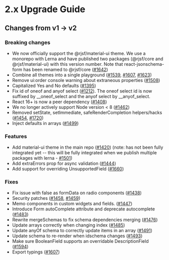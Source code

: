 # 2.x Upgrade Guide

## Changes from v1 -> v2

### Breaking changes

- We now officially support the @rjsf/material-ui theme. We use a monorepo with Lerna and have published two packages (@rjsf/core and @rjsf/material-ui) with this version number. Note that react-jsonschema-form has been renamed to @rjsf/core ([#1642](https://github.com/rjsf-team/react-jsonschema-form/pull/1642))
- Combine all themes into a single playground ([#1539](https://github.com/rjsf-team/react-jsonschema-form/pull/1539), [#1607](https://github.com/rjsf-team/react-jsonschema-form/pull/1607), [#1623](https://github.com/rjsf-team/react-jsonschema-form/pull/1623))
- Remove ui:order console warning about extraneous properties ([#1508](https://github.com/rjsf-team/react-jsonschema-form/pull/1508))
- Capitalized Yes and No defaults ([#1395](https://github.com/rjsf-team/react-jsonschema-form/pull/1395))
- Fix id of oneof and anyof select ([#1212](https://github.com/rjsf-team/react-jsonschema-form/pull/1212)). The oneof select id is now suffixed by \_\_oneof_select and the anyof select by \_\_anyof_select.
- React 16+ is now a peer dependency ([#1408](https://github.com/rjsf-team/react-jsonschema-form/pull/1408))
- We no longer actively support Node version < 8 ([#1462](https://github.com/rjsf-team/react-jsonschema-form/pull/1462))
- Removed setState, setImmediate, safeRenderCompletion helpers/hacks ([#1454](https://github.com/rjsf-team/react-jsonschema-form/pull/1454), [#1720](https://github.com/rjsf-team/react-jsonschema-form/pull/1720))
- Inject defaults in arrays ([#1499](https://github.com/rjsf-team/react-jsonschema-form/pull/1499))

### Features

- Add material-ui theme in the main repo ([#1420](https://github.com/rjsf-team/react-jsonschema-form/pull/1420)) (note: has not been fully integrated yet -- this will be fully integrated when we publish multiple packages with lerna - [#1501](https://github.com/rjsf-team/react-jsonschema-form/pull/1501))
- Add extraErrors prop for async validation ([#1444](https://github.com/rjsf-team/react-jsonschema-form/pull/1444))
- Add support for overriding UnsupportedField ([#1660](https://github.com/rjsf-team/react-jsonschema-form/pull/1660))

### Fixes

- Fix issue with false as formData on radio components ([#1438](https://github.com/rjsf-team/react-jsonschema-form/pull/1438))
- Security patches ([#1458](https://github.com/rjsf-team/react-jsonschema-form/pull/1458), [#1459](https://github.com/rjsf-team/react-jsonschema-form/pull/1459))
- Memo components in custom widgets and fields. ([#1447](https://github.com/rjsf-team/react-jsonschema-form/pull/1447))
- Introduce Form autoComplete attribute and deprecate autocomplete ([#1483](https://github.com/rjsf-team/react-jsonschema-form/pull/1483))
- Rewrite mergeSchemas to fix schema dependencies merging ([#1476](https://github.com/rjsf-team/react-jsonschema-form/pull/1476))
- Update arrays correctly when changing index ([#1485](https://github.com/rjsf-team/react-jsonschema-form/pull/1485))
- Update anyOf schema to correctly update items in an array ([#1491](https://github.com/rjsf-team/react-jsonschema-form/pull/1491))
- Update schema to re-render when idschema changes ([#1493](https://github.com/rjsf-team/react-jsonschema-form/pull/1493))
- Make sure BooleanField supports an overridable DescriptionField ([#1594](https://github.com/rjsf-team/react-jsonschema-form/pull/1594))
- Export typings ([#1607](https://github.com/rjsf-team/react-jsonschema-form/pull/1607))
